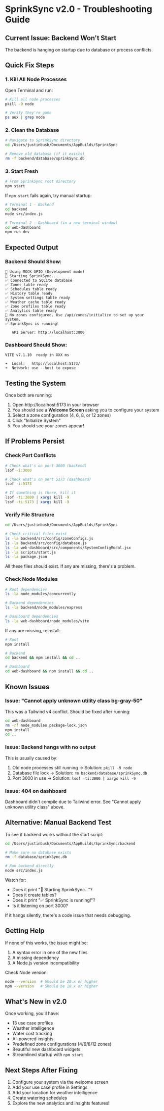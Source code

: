 # SprinkSync v2.0 - Troubleshooting Guide

## Current Issue: Backend Won't Start

The backend is hanging on startup due to database or process conflicts.

## Quick Fix Steps

### 1. Kill All Node Processes

Open Terminal and run:
```bash
# Kill all node processes
pkill -9 node

# Verify they're gone
ps aux | grep node
```

### 2. Clean the Database

```bash
# Navigate to SprinkSync directory
cd /Users/justinbush/Documents/AppBuilds/SprinkSync

# Remove old database (if it exists)
rm -f backend/database/sprinkSync.db
```

### 3. Start Fresh

```bash
# From SprinkSync root directory
npm start
```

If `npm start` fails again, try manual startup:

```bash
# Terminal 1 - Backend
cd backend
node src/index.js

# Terminal 2 - Dashboard (in a new terminal window)
cd web-dashboard
npm run dev
```

## Expected Output

### Backend Should Show:
```
🔌 Using MOCK GPIO (Development mode)
🚀 Starting SprinkSync...
✅ Connected to SQLite database
✅ Zones table ready
✅ Schedules table ready
✅ History table ready
✅ System settings table ready
✅ Weather cache table ready
✅ Zone profiles table ready
✅ Analytics table ready
📝 No zones configured. Use /api/zones/initialize to set up your system.
✅ SprinkSync is running!

   API Server: http://localhost:3000
```

### Dashboard Should Show:
```
VITE v7.1.10  ready in XXX ms

➜  Local:   http://localhost:5173/
➜  Network: use --host to expose
```

## Testing the System

Once both are running:

1. Open http://localhost:5173 in your browser
2. You should see a **Welcome Screen** asking you to configure your system
3. Select a zone configuration (4, 6, 8, or 12 zones)
4. Click "Initialize System"
5. You should see your zones appear!

## If Problems Persist

### Check Port Conflicts

```bash
# Check what's on port 3000 (backend)
lsof -i:3000

# Check what's on port 5173 (dashboard)
lsof -i:5173

# If something is there, kill it
lsof -ti:3000 | xargs kill -9
lsof -ti:5173 | xargs kill -9
```

### Verify File Structure

```bash
cd /Users/justinbush/Documents/AppBuilds/SprinkSync

# Check critical files exist
ls -la backend/src/config/zoneConfigs.js
ls -la backend/src/config/database.js
ls -la web-dashboard/src/components/SystemConfigModal.jsx
ls -la scripts/start.js
ls -la package.json
```

All these files should exist. If any are missing, there's a problem.

### Check Node Modules

```bash
# Root dependencies
ls -la node_modules/concurrently

# Backend dependencies
ls -la backend/node_modules/express

# Dashboard dependencies
ls -la web-dashboard/node_modules/vite
```

If any are missing, reinstall:

```bash
# Root
npm install

# Backend
cd backend && npm install && cd ..

# Dashboard
cd web-dashboard && npm install && cd ..
```

## Known Issues

### Issue: "Cannot apply unknown utility class bg-gray-50"

This was a Tailwind v4 conflict. Should be fixed after running:
```bash
cd web-dashboard
rm -rf node_modules package-lock.json
npm install
cd ..
```

### Issue: Backend hangs with no output

This is usually caused by:
1. Old node processes still running → Solution: `pkill -9 node`
2. Database file lock → Solution: `rm backend/database/sprinkSync.db`
3. Port 3000 in use → Solution: `lsof -ti:3000 | xargs kill -9`

### Issue: 404 on dashboard

Dashboard didn't compile due to Tailwind error. See "Cannot apply unknown utility class" above.

## Alternative: Manual Backend Test

To see if backend works without the start script:

```bash
cd /Users/justinbush/Documents/AppBuilds/SprinkSync/backend

# Make sure no database exists
rm -f database/sprinkSync.db

# Run backend directly
node src/index.js
```

Watch for:
- Does it print "🚀 Starting SprinkSync..."?
- Does it create tables?
- Does it print "✅ SprinkSync is running!"?
- Is it listening on port 3000?

If it hangs silently, there's a code issue that needs debugging.

## Getting Help

If none of this works, the issue might be:
1. A syntax error in one of the new files
2. A missing dependency
3. A Node.js version incompatibility

Check Node version:
```bash
node --version  # Should be 20.x or higher
npm --version   # Should be 10.x or higher
```

## What's New in v2.0

Once working, you'll have:
- 13 use case profiles
- Weather intelligence
- Water cost tracking
- AI-powered insights
- Predefined zone configurations (4/6/8/12 zones)
- Beautiful new dashboard widgets
- Streamlined startup with `npm start`

## Next Steps After Fixing

1. Configure your system via the welcome screen
2. Add your use case profile in Settings
3. Add your location for weather intelligence
4. Create watering schedules
5. Explore the new analytics and insights features!
